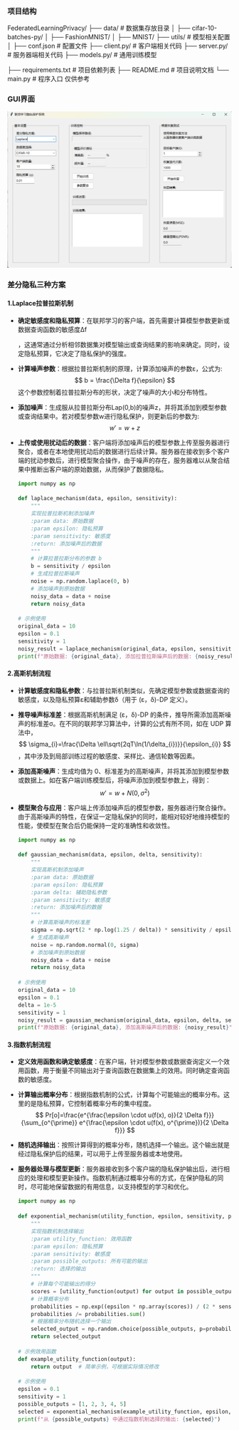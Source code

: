 ### 项目结构

FederatedLearningPrivacy/
├── data/                          # 数据集存放目录
│   ├── cifar-10-batches-py/
│   ├── FashionMNIST/
│   ├── MNIST/
├── utils/                         # 模型相关配置
│   ├── conf.json                  # 配置文件
├── client.py/                     # 客户端相关代码
├── server.py/                     # 服务器端相关代码
├── models.py/                     # 通用训练模型



├── requirements.txt               # 项目依赖列表
├── README.md                      # 项目说明文档
└── main.py                        # 程序入口
 仅供参考

### GUI界面

![alt text](image.png)

### 差分隐私三种方案

#### 1.Laplace拉普拉斯机制

- **确定敏感度和隐私预算**：在联邦学习的客户端，首先需要计算模型参数更新或数据查询函数的敏感度Δf

  ，这通常通过分析相邻数据集对模型输出或查询结果的影响来确定。同时，设定隐私预算，它决定了隐私保护的强度。

- **计算噪声参数**：根据拉普拉斯机制的原理，计算添加噪声的参数ε，公式为:
  $$
  b = \frac{\Delta f}{\epsilon}
  $$
  这个参数控制着拉普拉斯分布的形状，决定了噪声的大小和分布特性。

- **添加噪声**：生成服从拉普拉斯分布Lap(0,b)的噪声z，并将其添加到模型参数或查询结果中。若对模型参数w进行隐私保护，则更新后的参数为:
  $$
  w' = w + z
  $$
  

- **上传或使用扰动后的数据**：客户端将添加噪声后的模型参数上传至服务器进行聚合，或者在本地使用扰动后的数据进行后续计算。服务器在接收到多个客户端的扰动参数后，进行模型聚合操作，由于噪声的存在，服务器难以从聚合结果中推断出客户端的原始数据，从而保护了数据隐私。

  ```python
  import numpy as np
  
  def laplace_mechanism(data, epsilon, sensitivity):
      """
      实现拉普拉斯机制添加噪声
      :param data: 原始数据
      :param epsilon: 隐私预算
      :param sensitivity: 敏感度
      :return: 添加噪声后的数据
      """
      # 计算拉普拉斯分布的参数 b
      b = sensitivity / epsilon
      # 生成拉普拉斯噪声
      noise = np.random.laplace(0, b)
      # 添加噪声到原始数据
      noisy_data = data + noise
      return noisy_data
  
  # 示例使用
  original_data = 10
  epsilon = 0.1
  sensitivity = 1
  noisy_result = laplace_mechanism(original_data, epsilon, sensitivity)
  print(f"原始数据: {original_data}, 添加拉普拉斯噪声后的数据: {noisy_result}")
  ```

  

#### 2.高斯机制流程

- **计算敏感度和隐私参数**：与拉普拉斯机制类似，先确定模型参数或数据查询的敏感度，以及隐私预算ε和辅助参数δ（用于 (ε，δ)-DP 定义）。

- **推导噪声标准差**：根据高斯机制满足 (ε，δ)-DP 的条件，推导所需添加高斯噪声的标准差σ。在不同的联邦学习算法中，计算的公式有所不同，如在 UDP 算法中，
  $$
  \sigma_{i}=\frac{\Delta \ell\sqrt{2qT\ln(1/\delta_{i})}}{\epsilon_{i}}
  $$
  ，其中涉及到局部训练过程的敏感度、采样比、通信轮数等因素。

- **添加高斯噪声**：生成均值为 0、标准差为的高斯噪声，并将其添加到模型参数或数据上。如在客户端训练模型后，将噪声添加到模型参数上，得到：
  $$
  w' = w + N(0,\sigma^{2})
  $$

- **模型聚合与应用**：客户端上传添加噪声后的模型参数，服务器进行聚合操作。由于高斯噪声的特性，在保证一定隐私保护的同时，能相对较好地维持模型的性能，使模型在聚合后仍能保持一定的准确性和收敛性。

  ```python
  import numpy as np
  
  def gaussian_mechanism(data, epsilon, delta, sensitivity):
      """
      实现高斯机制添加噪声
      :param data: 原始数据
      :param epsilon: 隐私预算
      :param delta: 辅助隐私参数
      :param sensitivity: 敏感度
      :return: 添加噪声后的数据
      """
      # 计算高斯噪声的标准差
      sigma = np.sqrt(2 * np.log(1.25 / delta)) * sensitivity / epsilon
      # 生成高斯噪声
      noise = np.random.normal(0, sigma)
      # 添加噪声到原始数据
      noisy_data = data + noise
      return noisy_data
  
  # 示例使用
  original_data = 10
  epsilon = 0.1
  delta = 1e-5
  sensitivity = 1
  noisy_result = gaussian_mechanism(original_data, epsilon, delta, sensitivity)
  print(f"原始数据: {original_data}, 添加高斯噪声后的数据: {noisy_result}")
  ```

  

#### 3.指数机制流程

- **定义效用函数和确定敏感度**：在客户端，针对模型参数或数据查询定义一个效用函数，用于衡量不同输出对于查询函数在数据集上的效用。同时确定查询函数的敏感度。

- **计算输出概率分布**：根据指数机制的公式，计算每个可能输出的概率分布。这里的是隐私预算，它控制着概率分布的集中程度。
  $$
  Pr[o]=\frac{e^{\frac{\epsilon \cdot u(f(x), o)}{2 \Delta f}}}{\sum_{o^{\prime}} e^{\frac{\epsilon \cdot u(f(x), o^{\prime})}{2 \Delta f}}}
  $$
  

- **随机选择输出**：按照计算得到的概率分布，随机选择一个输出。这个输出就是经过隐私保护后的结果，可以用于上传至服务器或本地使用。

- **服务器处理与模型更新**：服务器接收到多个客户端的隐私保护输出后，进行相应的处理和模型更新操作。指数机制通过概率分布的方式，在保护隐私的同时，尽可能地保留数据的有用信息，以支持模型的学习和优化。

  ```python
  import numpy as np
  
  def exponential_mechanism(utility_function, epsilon, sensitivity, possible_outputs):
      """
      实现指数机制选择输出
      :param utility_function: 效用函数
      :param epsilon: 隐私预算
      :param sensitivity: 敏感度
      :param possible_outputs: 所有可能的输出
      :return: 选择的输出
      """
      # 计算每个可能输出的得分
      scores = [utility_function(output) for output in possible_outputs]
      # 计算概率分布
      probabilities = np.exp((epsilon * np.array(scores)) / (2 * sensitivity))
      probabilities /= probabilities.sum()
      # 根据概率分布随机选择一个输出
      selected_output = np.random.choice(possible_outputs, p=probabilities)
      return selected_output
  
  # 示例效用函数
  def example_utility_function(output):
      return output  # 简单示例，可根据实际情况修改
  
  # 示例使用
  epsilon = 0.1
  sensitivity = 1
  possible_outputs = [1, 2, 3, 4, 5]
  selected = exponential_mechanism(example_utility_function, epsilon, sensitivity, possible_outputs)
  print(f"从 {possible_outputs} 中通过指数机制选择的输出: {selected}")
  ```

  